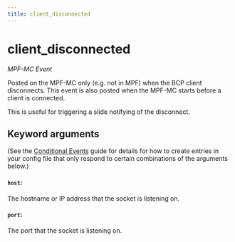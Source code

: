 ```yaml
---
title: client_disconnected
---
```


# client_disconnected


*MPF-MC Event*

Posted on the MPF-MC only (e.g. not in MPF) when the BCP client
disconnects. This event is also posted when the MPF-MC starts before a
client is connected.

This is useful for triggering a slide notifying of the disconnect.

## Keyword arguments

(See the [Conditional Events](overview/conditional.md)
guide for details for how to create entries in your config file that
only respond to certain combinations of the arguments below.)

#### `host`:

The hostname or IP address that the socket is listening on.

#### `port`:

The port that the socket is listening on.
